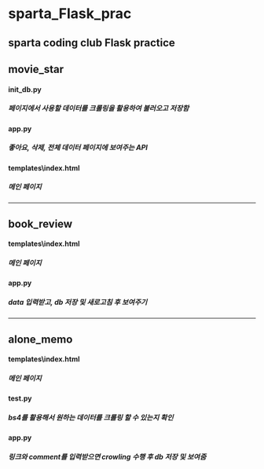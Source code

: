 # sparta_Flask_prac
sparta coding club Flask  practice
---
## movie_star

#### init_db.py
##### 페이지에서 사용할 데이터를 크롤링을 활용하여 불러오고 저장함



#### app.py
##### 좋아요, 삭제, 전체 데이터 페이지에 보여주는 API



#### templates\\index.html
##### 메인 페이지

---

## book_review

#### templates\\index.html
##### 메인 페이지



#### app.py
##### data 입력받고, db 저장 및 새로고침 후 보여주기

---

## alone_memo

#### templates\\index.html
##### 메인 페이지



#### test.py
##### bs4를 활용해서 원하는 데이터를 크롤링 할 수 있는지 확인



#### app.py
##### 링크와 comment를 입력받으면 crowling  수행 후 db 저장 및 보여줌 
